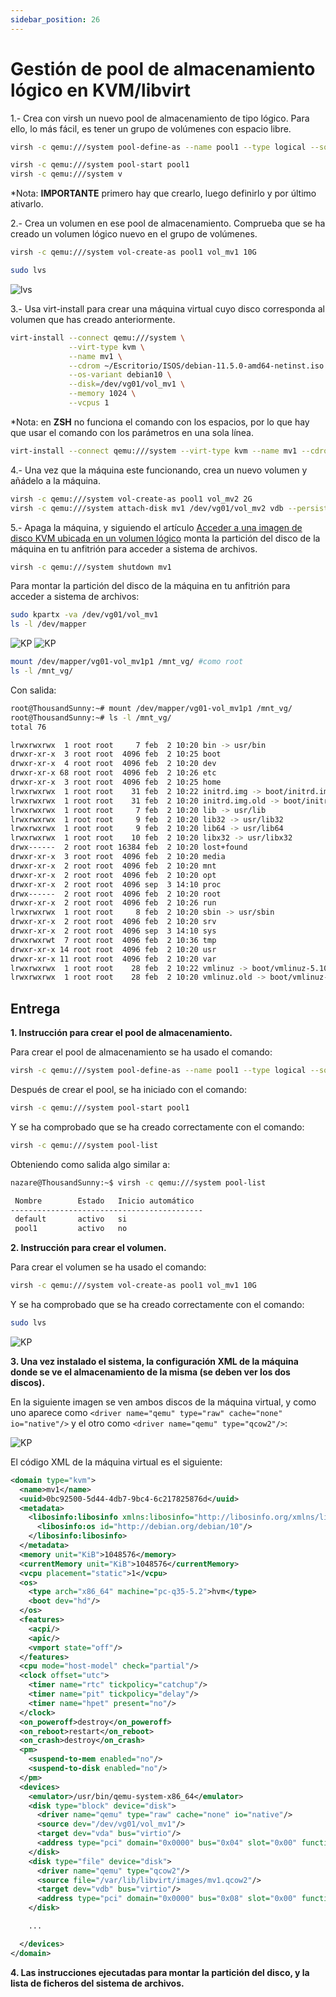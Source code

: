 ```yaml
---
sidebar_position: 26
---
```


# Gestión de pool de almacenamiento lógico en KVM/libvirt

1.- Crea con virsh un nuevo pool de almacenamiento de tipo lógico. Para ello, lo más fácil, es tener un grupo de volúmenes con espacio libre.

```bash
virsh -c qemu:///system pool-define-as --name pool1 --type logical --source-name /dev/vg01

virsh -c qemu:///system pool-start pool1
virsh -c qemu:///system v
```

*Nota: **IMPORTANTE** primero hay que crearlo, luego definirlo y por último ativarlo.


2.- Crea un volumen en ese pool de almacenamiento. Comprueba que se ha creado un volumen lógico nuevo en el grupo de volúmenes.

```bash
virsh -c qemu:///system vol-create-as pool1 vol_mv1 10G

sudo lvs
```

![lvs](/img/SRI+HLC/taller1SRI7.png)


3.- Usa virt-install para crear una máquina virtual cuyo disco corresponda al volumen que has creado anteriormente.

```bash
virt-install --connect qemu:///system \
             --virt-type kvm \
             --name mv1 \
             --cdrom ~/Escritorio/ISOS/debian-11.5.0-amd64-netinst.iso \
             --os-variant debian10 \
             --disk=/dev/vg01/vol_mv1 \
             --memory 1024 \
             --vcpus 1
```

*Nota: en **ZSH** no funciona el comando con los espacios, por lo que hay que usar el comando con los parámetros en una sola línea.

```bash
virt-install --connect qemu:///system --virt-type kvm --name mv1 --cdrom ~/Escritorio/ISOS/debian-11.5.0-amd64-netinst.iso --os-variant debian10 --disk=/dev/vg01/vol_mv1 --memory 1024 --vcpus 1
```


4.- Una vez que la máquina este funcionando, crea un nuevo volumen y añádelo a la máquina.

```bash
virsh -c qemu:///system vol-create-as pool1 vol_mv2 2G
virsh -c qemu:///system attach-disk mv1 /dev/vg01/vol_mv2 vdb --persistent
```


5.- Apaga la máquina, y siguiendo el artículo [Acceder a una imagen de disco KVM ubicada en un volumen lógico](https://albertomolina.wordpress.com/2009/12/14/acceder-a-una-imagen-de-disco-kvm-ubicada-en-un-volumen-logico/) monta la partición del disco de la máquina en tu anfitrión para acceder a sistema de archivos.

```bash
virsh -c qemu:///system shutdown mv1
```

Para montar la partición del disco de la máquina en tu anfitrión para acceder a sistema de archivos:

```bash
sudo kpartx -va /dev/vg01/vol_mv1
ls -l /dev/mapper
```

![KP](/img/SRI+HLC/taller1SRI7-2.png)
![KP](/img/SRI+HLC/taller1SRI7-3.png)


```bash
mount /dev/mapper/vg01-vol_mv1p1 /mnt_vg/ #como root
ls -l /mnt_vg/
```

Con salida:

```bash
root@ThousandSunny:~# mount /dev/mapper/vg01-vol_mv1p1 /mnt_vg/
root@ThousandSunny:~# ls -l /mnt_vg/
total 76

lrwxrwxrwx  1 root root     7 feb  2 10:20 bin -> usr/bin
drwxr-xr-x  3 root root  4096 feb  2 10:25 boot
drwxr-xr-x  4 root root  4096 feb  2 10:20 dev
drwxr-xr-x 68 root root  4096 feb  2 10:26 etc
drwxr-xr-x  3 root root  4096 feb  2 10:25 home
lrwxrwxrwx  1 root root    31 feb  2 10:22 initrd.img -> boot/initrd.img-5.10.0-21-amd64
lrwxrwxrwx  1 root root    31 feb  2 10:20 initrd.img.old -> boot/initrd.img-5.10.0-18-amd64
lrwxrwxrwx  1 root root     7 feb  2 10:20 lib -> usr/lib
lrwxrwxrwx  1 root root     9 feb  2 10:20 lib32 -> usr/lib32
lrwxrwxrwx  1 root root     9 feb  2 10:20 lib64 -> usr/lib64
lrwxrwxrwx  1 root root    10 feb  2 10:20 libx32 -> usr/libx32
drwx------  2 root root 16384 feb  2 10:20 lost+found
drwxr-xr-x  3 root root  4096 feb  2 10:20 media
drwxr-xr-x  2 root root  4096 feb  2 10:20 mnt
drwxr-xr-x  2 root root  4096 feb  2 10:20 opt
drwxr-xr-x  2 root root  4096 sep  3 14:10 proc
drwx------  2 root root  4096 feb  2 10:20 root
drwxr-xr-x  2 root root  4096 feb  2 10:26 run
lrwxrwxrwx  1 root root     8 feb  2 10:20 sbin -> usr/sbin
drwxr-xr-x  2 root root  4096 feb  2 10:20 srv
drwxr-xr-x  2 root root  4096 sep  3 14:10 sys
drwxrwxrwt  7 root root  4096 feb  2 10:36 tmp
drwxr-xr-x 14 root root  4096 feb  2 10:20 usr
drwxr-xr-x 11 root root  4096 feb  2 10:20 var
lrwxrwxrwx  1 root root    28 feb  2 10:22 vmlinuz -> boot/vmlinuz-5.10.0-21-amd64
lrwxrwxrwx  1 root root    28 feb  2 10:20 vmlinuz.old -> boot/vmlinuz-5.10.0-18-amd64
```


## Entrega

**1. Instrucción para crear el pool de almacenamiento.**

Para crear el pool de almacenamiento se ha usado el comando:

```bash
virsh -c qemu:///system pool-define-as --name pool1 --type logical --source-name /dev/vg01
```

Después de crear el pool, se ha iniciado con el comando:

```bash
virsh -c qemu:///system pool-start pool1
```

Y se ha comprobado que se ha creado correctamente con el comando:

```bash
virsh -c qemu:///system pool-list
```

Obteniendo como salida algo similar a:

```bash
nazare@ThousandSunny:~$ virsh -c qemu:///system pool-list

 Nombre        Estado   Inicio automático
-------------------------------------------
 default       activo   si
 pool1         activo   no
```


**2. Instrucción para crear el volumen.**

Para crear el volumen se ha usado el comando:

```bash
virsh -c qemu:///system vol-create-as pool1 vol_mv1 10G
```

Y se ha comprobado que se ha creado correctamente con el comando:

```bash
sudo lvs
```

![KP](/img/SRI+HLC/taller1SRI7.png)


**3. Una vez instalado el sistema, la configuración XML de la máquina donde se ve el almacenamiento de la misma (se deben ver los dos discos).**

En la siguiente imagen se ven ambos discos de la máquina virtual, y como uno aparece como `<driver name="qemu" type="raw" cache="none" io="native"/>` y el otro como `<driver name="qemu" type="qcow2"/>`:

![KP](/img/SRI+HLC/taller1SRI7-4.png)

El código XML de la máquina virtual es el siguiente:

```xml
<domain type="kvm">
  <name>mv1</name>
  <uuid>0bc92500-5d44-4db7-9bc4-6c217825876d</uuid>
  <metadata>
    <libosinfo:libosinfo xmlns:libosinfo="http://libosinfo.org/xmlns/libvirt/domain/1.0">
      <libosinfo:os id="http://debian.org/debian/10"/>
    </libosinfo:libosinfo>
  </metadata>
  <memory unit="KiB">1048576</memory>
  <currentMemory unit="KiB">1048576</currentMemory>
  <vcpu placement="static">1</vcpu>
  <os>
    <type arch="x86_64" machine="pc-q35-5.2">hvm</type>
    <boot dev="hd"/>
  </os>
  <features>
    <acpi/>
    <apic/>
    <vmport state="off"/>
  </features>
  <cpu mode="host-model" check="partial"/>
  <clock offset="utc">
    <timer name="rtc" tickpolicy="catchup"/>
    <timer name="pit" tickpolicy="delay"/>
    <timer name="hpet" present="no"/>
  </clock>
  <on_poweroff>destroy</on_poweroff>
  <on_reboot>restart</on_reboot>
  <on_crash>destroy</on_crash>
  <pm>
    <suspend-to-mem enabled="no"/>
    <suspend-to-disk enabled="no"/>
  </pm>
  <devices>
    <emulator>/usr/bin/qemu-system-x86_64</emulator>
    <disk type="block" device="disk">                                                <!-- 🐢 Aquí se ve el volumen creado con virsh dentro del pool1 -->
      <driver name="qemu" type="raw" cache="none" io="native"/>
      <source dev="/dev/vg01/vol_mv1"/>
      <target dev="vda" bus="virtio"/>
      <address type="pci" domain="0x0000" bus="0x04" slot="0x00" function="0x0"/>
    </disk>                                                                          <!-- 🐢 -->
    <disk type="file" device="disk">                                                 <!-- 🦐 Aquí se ve el volumen creado con virt-manager -->
      <driver name="qemu" type="qcow2"/>
      <source file="/var/lib/libvirt/images/mv1.qcow2"/>
      <target dev="vdb" bus="virtio"/>
      <address type="pci" domain="0x0000" bus="0x08" slot="0x00" function="0x0"/>
    </disk>                                                                          <!-- 🦐 -->

    ...

  </devices>
</domain>
```



**4. Las instrucciones ejecutadas para montar la partición del disco, y la lista de ficheros del sistema de archivos.**

